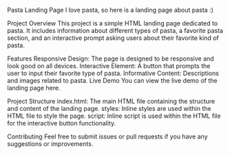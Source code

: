 Pasta Landing Page
I love pasta, so here is a landing page about pasta :)

Project Overview
This project is a simple HTML landing page dedicated to pasta. It includes information about different types of pasta, a favorite pasta section, and an interactive prompt asking users about their favorite kind of pasta.

Features
Responsive Design: The page is designed to be responsive and look good on all devices.
Interactive Element: A button that prompts the user to input their favorite type of pasta.
Informative Content: Descriptions and images related to pasta.
Live Demo
You can view the live demo of the landing page here.

Project Structure
index.html: The main HTML file containing the structure and content of the landing page.
styles: Inline styles are used within the HTML file to style the page.
script: Inline script is used within the HTML file for the interactive button functionality.

Contributing
Feel free to submit issues or pull requests if you have any suggestions or improvements.
